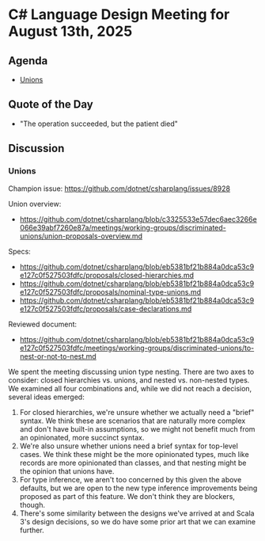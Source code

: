 # C# Language Design Meeting for August 13th, 2025

## Agenda

- [Unions](#unions)

## Quote of the Day

- "The operation succeeded, but the patient died"

## Discussion

### Unions

Champion issue: https://github.com/dotnet/csharplang/issues/8928  

Union overview:
* https://github.com/dotnet/csharplang/blob/c3325533e57dec6aec3266e066e39abf7260e87a/meetings/working-groups/discriminated-unions/union-proposals-overview.md

Specs:
* https://github.com/dotnet/csharplang/blob/eb5381bf21b884a0dca53c9e127c0f527503fdfc/proposals/closed-hierarchies.md
* https://github.com/dotnet/csharplang/blob/eb5381bf21b884a0dca53c9e127c0f527503fdfc/proposals/nominal-type-unions.md
* https://github.com/dotnet/csharplang/blob/eb5381bf21b884a0dca53c9e127c0f527503fdfc/proposals/case-declarations.md

Reviewed document:
* https://github.com/dotnet/csharplang/blob/eb5381bf21b884a0dca53c9e127c0f527503fdfc/meetings/working-groups/discriminated-unions/to-nest-or-not-to-nest.md

We spent the meeting discussing union type nesting. There are two axes to consider: closed hierarchies vs. unions, and nested vs. non-nested types. We examined all four
combinations and, while we did not reach a decision, several ideas emerged:

1. For closed hierarchies, we're unsure whether we actually need a "brief" syntax. We think these are scenarios that are naturally more complex and
   don't have built-in assumptions, so we might not benefit much from an opinionated, more succinct syntax.
2. We're also unsure whether unions need a brief syntax for top-level cases. We think these might be the more opinionated types, much like records
   are more opinionated than classes, and that nesting might be the opinion that unions have.
3. For type inference, we aren't too concerned by this given the above defaults, but we are open to the new type inference improvements being
   proposed as part of this feature. We don't think they are blockers, though.
4. There's some similarity between the designs we've arrived at and Scala 3's design decisions, so we do have some prior art that we can examine
   further.
